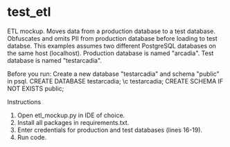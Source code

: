 # test_etl
ETL mockup. Moves data from a production database to a test database. 
Obfuscates and omits PII from production database before loading to test databse.
This examples assumes two different PostgreSQL databases on the same host (localhost).
Production database is named "arcadia".
Test database is named "testarcadia".

Before you run: Create a new database "testarcadia" and schema "public" in psql.
  CREATE DATABASE testarcadia;
  \c testarcadia;
  CREATE SCHEMA IF NOT EXISTS public;

Instructions
1. Open etl_mockup.py in IDE of choice.
2. Install all packages in requirements.txt.
3. Enter credentials for production and test databases (lines 16-19).
4. Run code.
